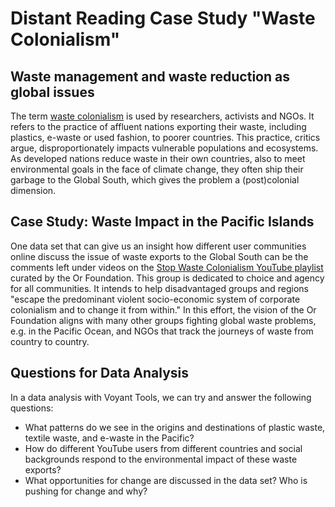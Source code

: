 # Distant Reading Case Study "Waste Colonialism"

## Waste management and waste reduction as global issues

The term [waste colonialism](https://stopwastecolonialism.org/) is used by researchers, activists and NGOs. It refers to the practice of affluent nations exporting their waste, including plastics, e-waste or used fashion, to poorer countries. This practice, critics argue, disproportionately impacts vulnerable populations and ecosystems. As developed nations reduce waste in their own countries, also to meet environmental goals in the face of climate change, they often ship their garbage to the Global South, which gives the problem a (post)colonial dimension.

## Case Study: Waste Impact in the Pacific Islands

One data set that can give us an insight how different user communities online discuss the issue of waste exports to the Global South can be the comments left under videos on the [Stop Waste Colonialism YouTube playlist](https://www.youtube.com/playlist?list=PL9MlUgj6K-_ihjD1IlNvjS4uKI6Q--xjP) curated by the Or Foundation. This group is dedicated to choice and agency for all communities. It intends to help disadvantaged groups and regions "escape the predominant violent socio-economic system of corporate colonialism and to change it from within." In this effort, the vision of the Or Foundation aligns with many other groups fighting global waste problems, e.g. in the Pacific Ocean, and NGOs that track the journeys of waste from country to country.

## Questions for Data Analysis

In a data analysis with Voyant Tools, we can try and answer the following questions:

- What patterns do we see in the origins and destinations of plastic waste, textile waste, and e-waste in the Pacific?
- How do different YouTube users from different countries and social backgrounds respond to the environmental impact of these waste exports?
- What opportunities for change are discussed in the data set? Who is pushing for change and why?